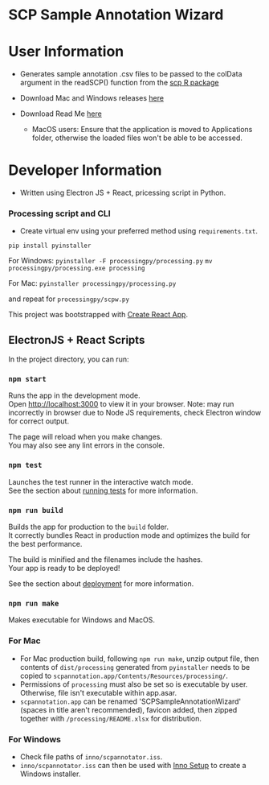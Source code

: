 # SCP Sample Annotation Wizard

# User Information

- Generates sample annotation .csv files to be passed to the colData argument in the readSCP() function from the [scp R package](https://uclouvain-cbio.github.io/scp/index.html)

- Download Mac and Windows releases [here](https://github.com/CBFLivUni/SCPSampleAnnotationWizard/releases)

- Download Read Me [here](https://github.com/CBFLivUni/SCPSampleAnnotationWizard/blob/main/processing/README.xlsx)

    - MacOS users: Ensure that the application is moved to Applications folder, otherwise the loaded files won't be able to be accessed.

# Developer Information

- Written using Electron JS + React, pricessing script in Python.

### Processing script and CLI

- Create virtual env using your preferred method using `requirements.txt`.

`pip install pyinstaller`

For Windows:
`pyinstaller -F processingpy/processing.py`
`mv processingpy/processing.exe processing`

For Mac:
`pyinstaller processingpy/processing.py`

and repeat for `processingpy/scpw.py`

This project was bootstrapped with [Create React App](https://github.com/facebook/create-react-app).

## ElectronJS + React Scripts

In the project directory, you can run:

### `npm start`

Runs the app in the development mode.\
Open [http://localhost:3000](http://localhost:3000) to view it in your browser.
Note: may run incorrectly in browser due to Node JS requirements, check Electron window for correct output.

The page will reload when you make changes.\
You may also see any lint errors in the console.

### `npm test`

Launches the test runner in the interactive watch mode.\
See the section about [running tests](https://facebook.github.io/create-react-app/docs/running-tests) for more information.

### `npm run build`

Builds the app for production to the `build` folder.\
It correctly bundles React in production mode and optimizes the build for the best performance.

The build is minified and the filenames include the hashes.\
Your app is ready to be deployed!

See the section about [deployment](https://facebook.github.io/create-react-app/docs/deployment) for more information.

### `npm run make`

Makes executable for Windows and MacOS.

### For Mac
- For Mac production build, following `npm run make`, unzip output file, then contents of `dist/processing` generated from `pyinstaller` needs to be copied to `scpannotation.app/Contents/Resources/processing/`.
- Permissions of `processing` must also be set so is executable by user. Otherwise, file isn't executable within app.asar.
- `scpannotation.app` can be renamed 'SCPSampleAnnotationWizard' (spaces in title aren't recommended), favicon added, then zipped together with `/processing/README.xlsx` for distribution.

### For Windows
- Check file paths of `inno/scpannotator.iss`.
- `inno/scpannotator.iss` can then be used with [Inno Setup](https://jrsoftware.org/isinfo.php) to create a Windows installer.
